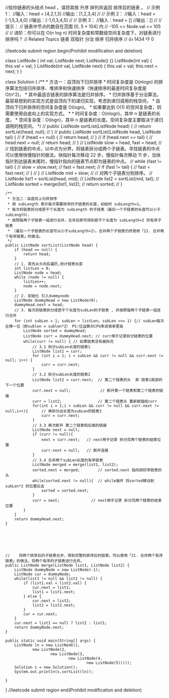 //给你链表的头结点 head ，请将其按 升序 排列并返回 排序后的链表 。
// 示例 1：
//输入：head = [4,2,1,3]
//输出：[1,2,3,4]
//
// 示例 2：
//输入：head = [-1,5,3,4,0]
//输出：[-1,0,3,4,5]
//
// 示例 3：
//输入：head = []
//输出：[]
//
// 提示：
// 链表中节点的数目在范围 [0, 5 * 104] 内
// -105 <= Node.val <= 105
//
// 进阶：你可以在 O(n log n) 时间复杂度和常数级空间复杂度下，对链表进行排序吗？
// Related Topics 链表 双指针 分治 排序 归并排序
// 👍 1434 👎 0


//leetcode submit region begin(Prohibit modification and deletion)

class ListNode {
    int val;
    ListNode next;
    ListNode() {}
    ListNode(int val) { this.val = val; }
    ListNode(int val, ListNode next) { this.val = val; this.next = next; }
}

class Solution {
    /**
     * 方法一：自顶向下归并排序
     * 时间复杂度是 O(nlogn) 的排序算法包括归并排序、堆排序和快速排序（快速排序的最差时间复杂度是 O(n^2)，
     * 其中最适合链表的排序算法是归并排序。
     * 归并排序基于分治算法。最容易想到的实现方式是自顶向下的递归实现，考虑到递归调用的栈空间，
     * 自顶向下归并排序的空间复杂度是 O(logn)。
     * 如果要达到 O(1) 的空间复杂度，则需要使用自底向上的实现方式。
     *
     * 时间复杂度：O(nlogn)，其中 n 是链表的长度。
     * 空间复杂度：O(logn)，其中 n 是链表的长度。空间复杂度主要取决于递归调用的栈空间。
     */
//    public ListNode sortList(ListNode head) {
//        return sortList(head, null);
//    }
//    public ListNode sortList(ListNode head, ListNode tail) {
//        if (head == null) {
//            return head;
//        }
//        if (head.next == tail) {
//            head.next = null;
//            return head;
//        }
//        ListNode slow = head, fast = head;
//        // 找到链表的中点，以中点为分界，将链表拆分成两个子链表。寻找链表的中点可以使用快慢指针的做法，快指针每次移动 22 步，慢指针每次移动 11 步，当快指针到达链表末尾时，慢指针指向的链表节点即为链表的中点。
//        while (fast != tail) {
//            slow = slow.next;
//            fast = fast.next;
//            if (fast != tail) {
//                fast = fast.next;
//            }
//        }
//        ListNode mid = slow;
//        // 对两个子链表分别排序。
//        ListNode list1 = sortList(head, mid);
//        ListNode list2 = sortList(mid, tail);
//        ListNode sorted = merge(list1, list2);
//        return sorted;
//    }

    /**
     * 方法二：自底向上归并排序
     * 用 subLength 表示每次需要排序的子链表的长度，初始时 subLength=1。
     * 每次将链表拆分成若干个长度为 subLength 的子链表（最后一个子链表的长度可以小于 subLength），
     * 按照每两个子链表一组进行合并，合并后即可得到若干个长度为 subLength×2 的有序子链表
     * （最后一个子链表的长度可以小于subLength×2）。合并两个子链表仍然使用「21. 合并两个有序链表」的做法。
     */
    public ListNode sortList(ListNode head) {
        if (head == null) {
            return head;
        }
        // 1. 首先从头向后遍历,统计链表长度
        int listLen = 0;
        ListNode node = head;
        while (node != null) {
            listLen++;
            node = node.next;
        }
        // 2. 初始化 引入dummynode
        ListNode dummyHead = new ListNode(0);
        dummyHead.next = head;
        // 3. 每次将链表拆分成若干个长度为subLen的子链表 , 并按照每两个子链表一组进行合并
        for (int subLen = 1; subLen < listLen; subLen <<= 1) {// subLen每次左移一位（即sublen = sublen*2） PS:位运算对CPU来说效率更高
            ListNode sorted = dummyHead;
            ListNode curr = dummyHead.next; // curr用于记录拆分链表的位置
            while(curr != null) { // 如果链表没有被拆完
                // 3.1 拆分subLen长度的链表1
                ListNode list1 = curr;
                for (int i = 1; i < subLen && curr != null && curr.next != null; i++) {
                    curr = curr.next;
                }
                // 3.2 拆分subLen长度的链表2
                ListNode list2 = curr.next;  // 第二个链表的头  即 链表1尾部的下一个位置
                curr.next = null;             // 断开第一个链表和第二个链表的链接
                curr = list2;                // 第二个链表头 重新赋值给curr
                for(int i = 1;i < subLen && curr != null && curr.next != null;i++){      // 再拆分出长度为subLen的链表2
                    curr = curr.next;
                }
                // 3.3 再次断开 第二个链表和后面的链接
                ListNode next = null;
                if (curr != null){
                    next = curr.next;   // next用于记录 拆分完两个链表的结束位置
                    curr.next = null;   // 断开连接
                }
                // 3.4 合并两个subLen长度的有序链表
                ListNode merged = merge(list1, list2);
                sorted.next = merged;        // sorted.next 指向排好序链表的头
                while(sorted.next != null){  // while循环 将sorted移动到 subLen*2 的位置后去
                    sorted = sorted.next;
                }
                curr = next;              // next用于记录 拆分完两个链表的结束位置
            }
        }
        return dummyHead.next;
    }






    //    将两个排序后的子链表合并，得到完整的排序后的链表。可以使用「21. 合并两个有序链表」的做法，将两个有序的子链表进行合并。
    public ListNode merge(ListNode list1, ListNode list2) {
        ListNode dummyNode = new ListNode(-1);
        ListNode cur = dummyNode;
        while(list1 != null && list2 != null) {
            if (list1.val < list2.val) {
                cur.next = list1;
                list1 = list1.next;
            } else {
                cur.next = list2;
                list2 = list2.next;
            }
            cur = cur.next;
        }
        cur.next = list1 == null ? list2 : list1;
        return dummyNode.next;
    }

    public static void main(String[] args) {
        ListNode ln = new ListNode(1,
                new ListNode(2,
                        new ListNode(3,
                                new ListNode(4,
                                        new ListNode(5)))));
        Solution s = new Solution();
        System.out.println(s.sortList(ln));

    }
}
//leetcode submit region end(Prohibit modification and deletion)
